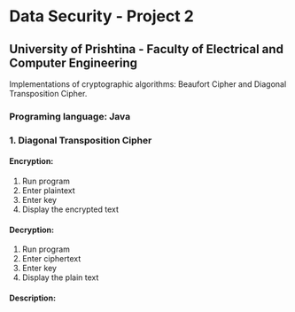 # Data Security - Project 2
## University of Prishtina - Faculty of Electrical and Computer Engineering

Implementations of cryptographic algorithms: Beaufort Cipher and Diagonal Transposition Cipher.

### Programing language: Java

### 1. Diagonal Transposition Cipher
#### Encryption:
1. Run program
2. Enter plaintext
3. Enter key
4. Display the encrypted text

#### Decryption:
1. Run program
2. Enter ciphertext
3. Enter key
4. Display the plain text

#### Description:





